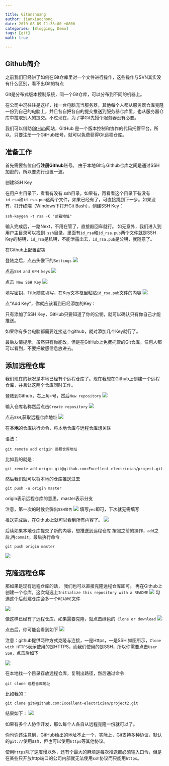 ```yaml
---

title: Gitanzhuang
author: jianxiaochong
date: 2019-08-09 11:33:00 +0800
categories: [Blogging, Demo]
tags: [git]
math: true

---
```


## Github简介
之前我们已经讲了如何在Git仓库里对一个文件进行操作，这些操作与SVN其实没有什么区别，看不出Git的特点

Git是分布式版本控制系统，同一个Git仓库，可以分布到不同的机器上。

在公司中况往往是这样，找一台电脑充当服务器，其他每个人都从服务器仓库克隆一份到自己的电脑上，并且各自把各自的提交推送到服务器仓库里，也从服务器仓库中拉取别人的提交。不过现在，为了学Git先搭个服务器没有必要。

我们可以借助[GitHub](https://github.com/)网站，GitHub 是一个版本控制和协作的代码托管平台，所以，只要注册一个GitHub账号，就可以免费获得Git远程仓库。


## 准备工作
首先需要各位自行**注册Github**账号。
由于本地GIt与Github仓库之间是通过SSH加密的，所以要先行设置一波。


创建SSH Key

在用户主目录下，看看有没有.ssh目录，如果有，再看看这个目录下有没有`id_rsa`和`id_rsa.pub`这两个文件，如果已经有了，可直接跳到下一步。如果没有，打开终端（Windows下打开Git Bash），创建SSH Key：

```
ssh-keygen -t rsa -C "邮箱地址"
```

输入完成后，一路Next，不用在管了，直接敲回车就行。
如无意外，我们进入到用户主目录可以找到`.ssh`目录，里面有`id_rsa`和`id_rsa.pub`两个文件就是SSH Key的秘钥，`id_rsa`是私钥，不能泄露出去，`id_rsa.pub`是公钥，就随意了。


在Github上配置密钥

登陆之后，点击头像下的`Settings`
![](https://img.kancloud.cn/94/1e/941ee3c9595e2461772012102217791f_1440x760.png)

点击`SSH and GPH keys`
![](https://img.kancloud.cn/a3/9a/a39a92ad6ed84f9e2af1002357a49499_875x770.png)

点击` New SSH Key`
![](https://img.kancloud.cn/5b/b9/5bb93ebd46cd3be302ada068b9954f72_1277x726.png)

填写密钥，Title随意填写，在Key文本框里粘贴`id_rsa.pub`文件的内容
![](https://img.kancloud.cn/14/4a/144a5934b90b8a951b2d34d16ecd602e_1168x680.png)

点“Add Key”，你就应该看到已经添加的Key：

只有添加了SSH Key，GitHub只要知道了你的公钥，就可以确认只有你自己才能推送。

如果你有多台电脑都需要连接这个github，就对添加几个Key就行了。

最后友情提示，虽然只有你能改，但是在GitHub上免费托管的Git仓库，任何人都可以看到，不要把敏感信息放进去。

## 添加远程仓库

我们现在的状况是本地已经有个远程仓库了。现在我想在Github上创建一个远程仓库，并且让这两个仓库同时工作。

登陆到Github，右上角`+`号，然后`New repository`
![](https://img.kancloud.cn/93/bd/93bddddca85e00c5249c55637ef54171_347x300.png)

输入仓库名称然后点击`Create repository`
![](https://img.kancloud.cn/de/a4/dea4f7cebe731e7663d9583454bfd9db_773x682.png)

点击`SSH`,获取远程仓库地址
![](https://img.kancloud.cn/37/1e/371e0e1a240216f8a81fcb6e59286d3d_1020x550.png)

在**本地**的仓库执行命令，将本地仓库与远程仓库想关联

语法：
```
git remote add origin 远程仓库地址
```

比如我的就是：
~~~
git remote add origin git@github.com:Excellent-electrician/project.git
~~~

然后我们就可以将本地的仓库推送过去

~~~
git push -u origin master
~~~
origin表示远程仓库的意思，master表示分支

注意，第一次的时候会弹出`SSH警告`
![](https://img.kancloud.cn/95/ab/95abfa67d3b290ec685a4ea7aefdf050_993x103.png)
填写`yes`即可，下次就无需填写


推送完成后，在Github上就可以看到所有内容了。
![](https://img.kancloud.cn/3b/74/3b74ffef5a6e9ba962fd7595d9df5ee0_1018x604.png)

后续如果本地仓库提交了新的内容，想推送到远程仓库
按照之前的操作，`add`之后,再`commit`，最后执行命令
```
git push origin master
```


![](https://img.kancloud.cn/8c/ab/8cab644fd738eaf85c5870108883634e_846x373.png)



## 克隆远程仓库

那如果是现有远程仓库的话， 我们也可以直接克隆远程仓库即可。
再在Github上创建一个仓库，这次勾选上`Initialize this repository with a README`
![](https://img.kancloud.cn/22/11/221152af8bffcc6a7311dfca47e94f0e_825x732.png)
勾选这个后创建仓库会多一个`README`文件

![](https://img.kancloud.cn/21/d6/21d62f01025c69a45f0207f9b7a081aa_1119x648.png)


像这样已经有了远程仓库，如果需要克隆，就点击绿色的` Clone or download`
![](https://img.kancloud.cn/7e/63/7e63c929db4f4765b07fdf987b483ac7_1031x559.png)

点击后，你可能会看到如下
![](https://img.kancloud.cn/36/73/36739c7c643b77b0cdd85b8459506928_548x296.png)

注意：github提供两种方式克隆与连接，一是Https，一是SSH
如图所示，`Clone with HTTPS`表示使用的是HTTPS，而我们使用的是SSH，所以你需要点击`User SSH`，点击后如下

![](https://img.kancloud.cn/a2/12/a21215ec995151e1930e06ebea6e9c02_491x277.png)

在本地找一个目录存放远程仓库，复制出路径，然后通过命令
```
git clone 远程仓库地址
```
比如我的：
```
git clone git@github.com:Excellent-electrician/project2.git
```

结果如下：
![](https://img.kancloud.cn/d3/bc/d3bc64ed2bb5a6c104ffa3c4b5836e3f_1071x247.png)




如果有多个人协作开发，那么每个人各自从远程克隆一份就可以了。

你也许还注意到，GitHub给出的地址不止一个，实际上，Git支持多种协议，默认的`git://`使用ssh，但也可以使用`https`等其他协议。

使用`https`除了速度慢以外，还有个最大的麻烦是每次推送都必须输入口令，但是在某些只开放http端口的公司内部就无法使用`ssh`协议而只能用`https`。
